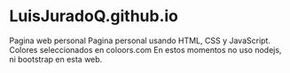 # LuisJuradoQ.github.io
Pagina web personal
Pagina personal usando HTML, CSS y JavaScript.
Colores seleccionados en coloors.com
En estos momentos no uso nodejs, ni bootstrap en esta web.

